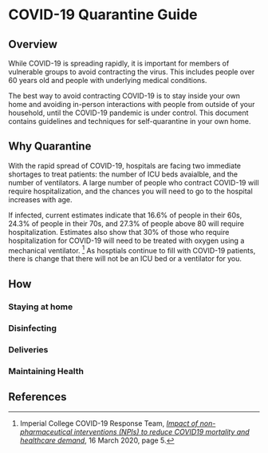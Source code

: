 # COVID-19 Quarantine Guide

## Overview

While COVID-19 is spreading rapidly, it is important for members of vulnerable groups to avoid contracting the virus. This includes people over 60 years old and people with underlying medical conditions. 

The best way to avoid contracting COVID-19 is to stay inside your own home and avoiding in-person interactions with people from outside of your household, until the COVID-19 pandemic is under control. This document contains guidelines and techniques for self-quarantine in your own home.

## Why Quarantine

With the rapid spread of COVID-19, hospitals are facing two immediate shortages to treat patients: the number of ICU beds avaialble, and the number of ventilators. A large number of people who contract COVID-19 will require hospitalization, and the chances you will need to go to the hospital increases with age.

If infected, current estimates indicate that 16.6% of people in their 60s, 24.3% of people in their 70s, and 27.3% of people above 80 will require hospitalization. Estimates also show that 30% of those who require hospitalization for COVID-19 will need to be treated with oxygen using a mechanical ventilator. [^imperial] As hosptials continue to fill with COVID-19 patients, there is change that there will not be an ICU bed or a ventilator for you.

## How

### Staying at home
### Disinfecting
### Deliveries
### Maintaining Health

## References

[^imperial]: Imperial College COVID-19 Response Team, _[Impact of non-pharmaceutical interventions (NPIs) to reduce COVID19 mortality and healthcare demand](https://www.imperial.ac.uk/media/imperial-college/medicine/sph/ide/gida-fellowships/Imperial-College-COVID19-NPI-modelling-16-03-2020.pdf)_, 16 March 2020, page 5.
